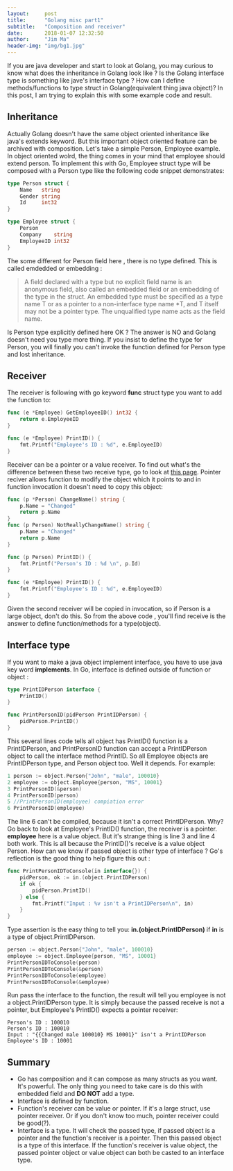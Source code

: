 ```yaml
---
layout:     post
title:      "Golang misc part1"
subtitle:   "Composition and receiver"
date:       2018-01-07 12:32:50
author:     "Jim Ma"
header-img: "img/bg1.jpg"
---
```

If you are java developer and start to look at Golang, you may curious to know
what does the inheritance in Golang look like ? Is the Golang interface type
is something like jave's interface type ? How can I define methods/functions to
type struct in Golang(equivalent thing java object)? In this post, I am trying to
explain this with some example code and result.
## Inheritance
Actually Golang doesn't have the same object oriented inheritance like java's
extends keyword. But this important object oriented feature can be archived with
composition. Let's take a simple Person, Employee example. In object oriented
wolrd, the thing comes in your mind that employee should extend person. To implement
this with Go, Employee struct type will be composed with a Person type like the
following code snippet demonstrates:
``` go
type Person struct {
	Name   string
	Gender string
	Id     int32
}

type Employee struct {
	Person
	Company    string
	EmployeeID int32
}

```
The some different for Person field here , there is no type defined. This is called emdedded or embedding :
> A field declared with a type but no explicit field name is an anonymous field, also called an embedded field or an embedding of the type in the struct. An embedded type must be specified as a type name T or as a pointer to a non-interface type name *T, and T itself may not be a pointer type. The unqualified type name acts as the field name.

Is Person type explicitly defined here OK ? The answer is NO and Golang doesn't need you type more thing. If you insist to define the type for Person, you will finally you can't invoke the function defined for Person type and lost inheritance.

## Receiver
The receiver is following with go keyword **func** struct type you want to add the function to:  
``` go
func (e *Employee) GetEmployeeID() int32 {
	return e.EmployeeID
}

func (e *Employee) PrintID() {
	fmt.Printf("Employee's ID : %d", e.EmployeeID)
}
```
Receiver can be a pointer or a value receiver. To find out what's the difference between these two receive type, go to look at [this page](https://nathanleclaire.com/blog/2014/08/09/dont-get-bitten-by-pointer-vs-non-pointer-method-receivers-in-golang/). Pointer reciver allows function to modify the object which it points to and in function invocation it doesn't need to copy this object:
``` go
func (p *Person) ChangeName() string {
	p.Name = "Changed"
	return p.Name
}
func (p Person) NotReallyChangeName() string {
	p.Name = "Changed"
	return p.Name
}

func (p Person) PrintID() {
	fmt.Printf("Person's ID : %d \n", p.Id)
}

func (e *Employee) PrintID() {
	fmt.Printf("Employee's ID : %d", e.EmployeeID)
}
```
Given the second receiver will be copied in invocation, so if Person is a large object,
don't do this.
So from the above code , you'll find receive is the answer to define function/methods for
a type(object).

## Interface type
If you want to make a java object implement interface, you have to use java key word **implements**. In Go, interface is defined outside of function or object :
```go
type PrintIDPerson interface {
	PrintID()
}

func PrintPersonID(pidPerson PrintIDPerson) {
	pidPerson.PrintID()
}
```
This several lines code tells all object has PrintID() function is a PrintIDPerson, and PrintPersonID function can accept a PrintIDPerson object to call the interface method PrintID. So all Employee objects are PrintIDPerson type, and Person object too. Well it depends. For example:
``` go
1 person := object.Person{"John", "male", 100010}
2 employee := object.Employee{person, "MS", 10001}
3 PrintPersonID(&person)
4 PrintPersonID(person)
5 //PrintPersonID(employee) compiation error
6 PrintPersonID(employee)
```
The line 6 can't be compiled, because it isn't a correct PrintIDPerson. Why? Go back to look
at Employee's PrintID() function, the receiver is a pointer. **employee** here is a value object. But it's strange thing is line 3 and line 4 both work. This is all because the PrintID()'s receive is a value object Person.
How can we know if passed object is other type of interface ? Go's reflection is the good thing to help figure this out :
```go
func PrintPersonIDToConsole(in interface{}) {
	pidPerson, ok := in.(object.PrintIDPerson)
	if ok {
		pidPerson.PrintID()
	} else {
		fmt.Printf("Input : %v isn't a PrintIDPerson\n", in)
	}
}
```
Type assertion is the easy thing to tell you: **in.(object.PrintIDPerson)**  if **in** is a type of object.PrintIDPerson.
```go
person := object.Person{"John", "male", 100010}
employee := object.Employee{person, "MS", 10001}
PrintPersonIDToConsole(person)
PrintPersonIDToConsole(&person)
PrintPersonIDToConsole(employee)
PrintPersonIDToConsole(&employee)
```
Run pass the interface to the function, the result will tell you employee is not a object.PrintIDPerson type. It is simply because the passed receive is not a pointer, but Employee's PrintID() expects a pointer receiver:
```
Person's ID : 100010
Person's ID : 100010
Input : "{{Changed male 100010} MS 10001}" isn't a PrintIDPerson
Employee's ID : 10001
```

## Summary
* Go has composition and it can compose as many structs as you want. It's powerful. The only thing you need to take care is do this with embedded field and **DO NOT** add a type.
* Interface is defined by function.
* Function's receiver can be value or pointer. If it's a large struct, use pointer receiver.
  Or if you don't know too much, pointer receiver could be good(?).
* Interface is a type. It will check the passed type, if passed object is a pointer and the function's receiver is a pointer. Then this passed object is a type of this interface. If the function's receiver is value object, the passed pointer object or value object can both be casted to an interface type.
